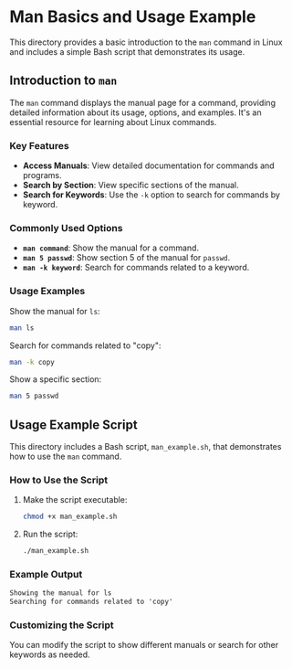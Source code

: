 # Man Basics and Usage Example

This directory provides a basic introduction to the `man` command in Linux and includes a simple Bash script that demonstrates its usage.

## Introduction to `man`

The `man` command displays the manual page for a command, providing detailed information about its usage, options, and examples. It's an essential resource for learning about Linux commands.

### Key Features

- **Access Manuals**: View detailed documentation for commands and programs.
- **Search by Section**: View specific sections of the manual.
- **Search for Keywords**: Use the `-k` option to search for commands by keyword.

### Commonly Used Options

- **`man command`**: Show the manual for a command.
- **`man 5 passwd`**: Show section 5 of the manual for `passwd`.
- **`man -k keyword`**: Search for commands related to a keyword.

### Usage Examples

Show the manual for `ls`:

```bash
man ls
```

Search for commands related to "copy":

```bash
man -k copy
```

Show a specific section:

```bash
man 5 passwd
```

## Usage Example Script

This directory includes a Bash script, `man_example.sh`, that demonstrates how to use the `man` command.

### How to Use the Script

1. Make the script executable:

   ```bash
   chmod +x man_example.sh
   ```

2. Run the script:

   ```bash
   ./man_example.sh
   ```

### Example Output

```markdown
Showing the manual for ls
Searching for commands related to 'copy'
```

### Customizing the Script

You can modify the script to show different manuals or search for other keywords as needed.
